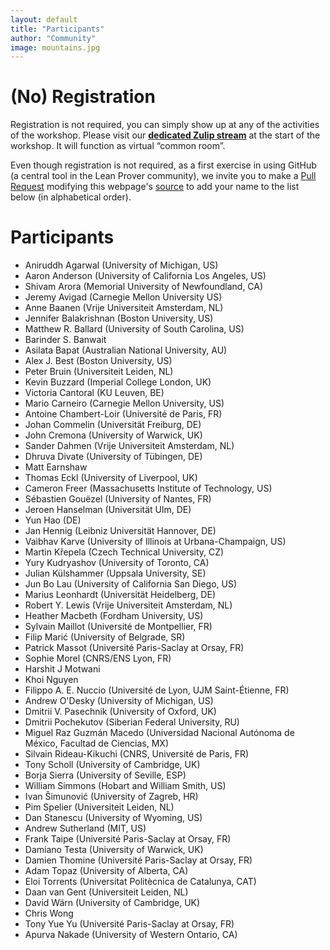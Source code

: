 ```yaml
---
layout: default
title: "Participants"
author: "Community"
image: mountains.jpg
---
```


# (No) Registration

Registration is not required,
you can simply show up at any of the activities of the workshop.
Please visit our
[**dedicated Zulip stream**](https://leanprover.zulipchat.com/#narrow/stream/238830-Lean-for.20the.20curious.20mathematician.202020)
at the start of the workshop.
It will function as virtual “common room”.

Even though registration is not required,
as a first exercise in using GitHub (a central tool in the Lean Prover community),
we invite you to make a
[Pull Request](https://help.github.com/en/github/collaborating-with-issues-and-pull-requests/about-pull-requests)
modifying this webpage's
[source](https://github.com/leanprover-community/lftcm2020/edit/master/docs/participants.md)
to add your name to the list below (in alphabetical order).

# Participants

* Aniruddh Agarwal (University of Michigan, US)
* Aaron Anderson (University of California Los Angeles, US)
* Shivam Arora (Memorial University of Newfoundland, CA)
* Jeremy Avigad (Carnegie Mellon University US)
* Anne Baanen (Vrije Universiteit Amsterdam, NL)
* Jennifer Balakrishnan (Boston University, US)
* Matthew R. Ballard (University of South Carolina, US)
* Barinder S. Banwait
* Asilata Bapat (Australian National University, AU)
* Alex J. Best (Boston University, US)
* Peter Bruin (Universiteit Leiden, NL)
* Kevin Buzzard (Imperial College London, UK)
* Victoria Cantoral (KU Leuven, BE)
* Mario Carneiro (Carnegie Mellon University, US)
* Antoine Chambert-Loir (Université de Paris, FR)
* Johan Commelin (Universität Freiburg, DE)
* John Cremona (University of Warwick, UK)
* Sander Dahmen (Vrije Universiteit Amsterdam, NL)
* Dhruva Divate (University of Tübingen, DE)
* Matt Earnshaw
* Thomas Eckl (University of Liverpool, UK)
* Cameron Freer (Massachusetts Institute of Technology, US)
* Sébastien Gouëzel (University of Nantes, FR)
* Jeroen Hanselman (Universität Ulm, DE)
* Yun Hao (DE)
* Jan Hennig (Leibniz Universität Hannover, DE)
* Vaibhav Karve (University of Illinois at Urbana-Champaign, US)
* Martin Křepela (Czech Technical University, CZ)
* Yury Kudryashov (University of Toronto, CA)
* Julian Külshammer (Uppsala University, SE)
* Jun Bo Lau (University of California San Diego, US)
* Marius Leonhardt (Universität Heidelberg, DE)
* Robert Y. Lewis (Vrije Universiteit Amsterdam, NL)
* Heather Macbeth (Fordham University, US)
* Sylvain Maillot (Université de Montpellier, FR)
* Filip Marić (University of Belgrade, SR)
* Patrick Massot (Université Paris-Saclay at Orsay, FR)
* Sophie Morel (CNRS/ENS Lyon, FR)
* Harshit J Motwani
* Khoi Nguyen
* Filippo A. E. Nuccio (Université de Lyon, UJM Saint-Étienne, FR)
* Andrew O'Desky (University of Michigan, US)
* Dmitrii V. Pasechnik (University of Oxford, UK)
* Dmitrii Pochekutov (Siberian Federal University, RU)
* Miguel Raz Guzmán Macedo (Universidad Nacional Autónoma de México, Facultad de Ciencias, MX)
* Silvain Rideau-Kikuchi (CNRS, Université de Paris, FR)
* Tony Scholl (University of Cambridge, UK)
* Borja Sierra (University of Seville, ESP)
* William Simmons (Hobart and William Smith, US)
* Ivan Šimunović (University of Zagreb, HR)
* Pim Spelier (Universiteit Leiden, NL)
* Dan Stanescu (University of Wyoming, US)
* Andrew Sutherland (MIT, US)
* Frank Taipe (Université Paris-Saclay at Orsay, FR)
* Damiano Testa (University of Warwick, UK)
* Damien Thomine (Université Paris-Saclay at Orsay, FR)
* Adam Topaz (University of Alberta, CA)
* Eloi Torrents (Universitat Politècnica de Catalunya, CAT)
* Daan van Gent (Universiteit Leiden, NL)
* David Wärn (University of Cambridge, UK)
* Chris Wong
* Tony Yue Yu (Université Paris-Saclay at Orsay, FR)
* Apurva Nakade (University of Western Ontario, CA)
